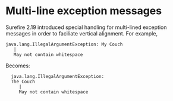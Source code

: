 <!--
Licensed to the Apache Software Foundation (ASF) under one
or more contributor license agreements.  See the NOTICE file
distributed with this work for additional information
regarding copyright ownership.  The ASF licenses this file
to you under the Apache License, Version 2.0 (the
"License"); you may not use this file except in compliance
with the License.  You may obtain a copy of the License at

  http://www.apache.org/licenses/LICENSE-2.0

Unless required by applicable law or agreed to in writing,
software distributed under the License is distributed on an
"AS IS" BASIS, WITHOUT WARRANTIES OR CONDITIONS OF ANY
KIND, either express or implied.  See the License for the
specific language governing permissions and limitations
under the License.
-->

Multi-line exception messages
=============================

Surefire 2.19 introduced special handling for multi-lined exception messages in order to faciliate vertical alignment. For example,

    java.lang.IllegalArgumentException: My Couch
       |
       May not contain whitespace
    
Becomes:

      java.lang.IllegalArgumentException:
      The Couch
         |
         May not contain whitespace